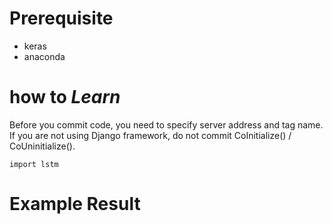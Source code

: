 # Prerequisite
- keras
- anaconda

# how to *Learn*
Before you commit code, you need to specify server address and tag name. 
If you are not using Django framework, do not commit CoInitialize() / CoUninitialize().
```{.python}
import lstm

```

# Example Result
